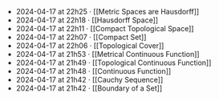 - 2024-04-17 at 22h25 · [[Metric Spaces are Hausdorff]]
- 2024-04-17 at 22h18 · [[Hausdorff Space]]
- 2024-04-17 at 22h11 · [[Compact Topological Space]]
- 2024-04-17 at 22h07 · [[Compact Set]]
- 2024-04-17 at 22h06 · [[Topological Cover]]
- 2024-04-17 at 21h53 · [[Metrical Continuous Function]]
- 2024-04-17 at 21h49 · [[Topological Continuous Function]]
- 2024-04-17 at 21h48 · [[Continuous Function]]
- 2024-04-17 at 21h42 · [[Cauchy Sequence]]
- 2024-04-17 at 21h42 · [[Boundary of a Set]]
